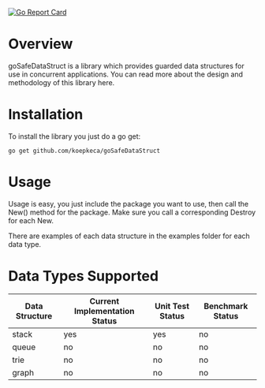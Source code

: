 [![Go Report Card](https://goreportcard.com/badge/github.com/koepkeca/goSafeDataStruct)](https://goreportcard.com/report/github.com/koepkeca/goSafeDataStruct)

# Overview

goSafeDataStruct is a library which provides guarded data structures for use in concurrent applications.
You can read more about the design and methodology of this library here. 

# Installation

To install the library you just do a go get:

```
go get github.com/koepkeca/goSafeDataStruct
``` 

# Usage

Usage is easy, you just include the package you want to use, then call the 
New() method for the package. Make sure you call a corresponding Destroy for each
New.

There are examples of each data structure in the examples folder for each data type.

# Data Types Supported
Data Structure | Current Implementation Status | Unit Test Status | Benchmark Status
-----------|-------------------------------|------------------|-------------------
stack | yes | yes | no
queue | no | no | no
trie | no | no | no
graph | no | no | no
